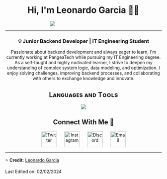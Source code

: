 <!--Start Intro-->  
<h1 align="center">Hi, I'm <strong>Leonardo Garcia</strong> 👨‍💻</h1>
<div style="text-align: center; margin-left: -200px;">
    <img src="https://readme-typing-svg.herokuapp.com/?lines=Welcome+to+my+GitHub+Profile!&center=true&width=360&height=30">
</div>

<hr/>

<h3 align="center">💡 Junior Backend Developer | IT Engineering Student</h3>
<p align="center">
  Passionate about backend development and always eager to learn, I'm currently working at PangeaTech while pursuing my IT Engineering degree.  
  As a self-taught and highly motivated learner, I strive to deepen my understanding of complex system logic, data modeling, and optimization.  
  I enjoy solving challenges, improving backend processes, and collaborating with others to exchange knowledge and innovate.
</p>
<!--End Intro-->

<!--Languages and Tools Section-->       
<h2 align="center">Lᴀɴɢᴜᴀɢᴇs ᴀɴᴅ Tᴏᴏʟs</h2> 
<p align="center">
  <img src="https://skillicons.dev/icons?i=js,postman,discord,sequelize,nodejs,react,linux,html,css,vscode,fastapi,py,postgresql,sqlite,mongodb,nginx,github,express&perline=10">
</p>

<!-- Connect with me -->
<div align="center">
  <h2>Connect With Me 🤝</h2>
</div>

<div align="center">
  <a href="https://twitter.com/Leonard07556504" target="_blank" style="text-decoration: none; margin: 0 10px;">
    <img src="https://raw.githubusercontent.com/rahuldkjain/github-profile-readme-generator/master/src/images/icons/Social/twitter.svg" alt="Twitter" height="50" width="50" />
  </a>
  <a href="https://www.instagram.com/leonardogarcia7753/" target="_blank" style="text-decoration: none; margin: 0 10px;">
    <img src="https://raw.githubusercontent.com/rahuldkjain/github-profile-readme-generator/master/src/images/icons/Social/instagram.svg" alt="Instagram" height="50" width="50" />
  </a>
  <a href="https://discordapp.com/users/1105985116146258001" target="_blank" style="text-decoration: none; margin: 0 10px;">
    <img src="https://raw.githubusercontent.com/rahuldkjain/github-profile-readme-generator/master/src/images/icons/Social/discord.svg" alt="Discord" height="50" width="50" />
  </a>
  <a href="mailto:leonardojgarciaparada2005@gmail.com" style="text-decoration: none; margin: 0 10px;">
    <img src="https://raw.githubusercontent.com/rahuldkjain/github-profile-readme-generator/master/src/images/icons/Social/google.svg" alt="Email" height="50" width="50" />
  </a>
</div>

<hr/>

⭐ **Credit:** [Leonardo Garcia](https://github.com/LeonardoGarcia2005)

Last Edited on: 02/02/2024
